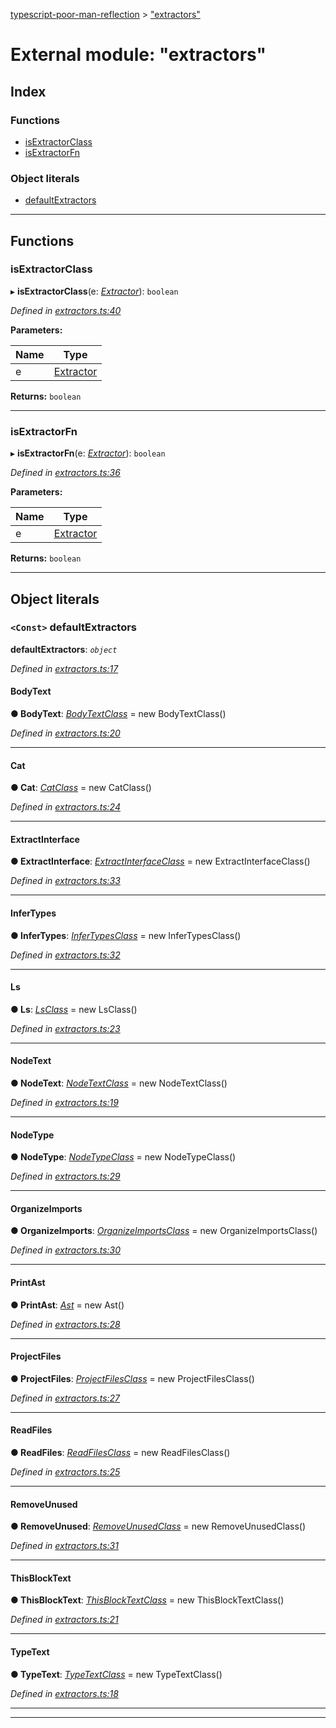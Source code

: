 [typescript-poor-man-reflection](../README.md) > ["extractors"](../modules/_extractors_.md)

# External module: "extractors"

## Index

### Functions

* [isExtractorClass](_extractors_.md#isextractorclass)
* [isExtractorFn](_extractors_.md#isextractorfn)

### Object literals

* [defaultExtractors](_extractors_.md#defaultextractors)

---

## Functions

<a id="isextractorclass"></a>

###  isExtractorClass

▸ **isExtractorClass**(e: *[Extractor](_types_.md#extractor)*): `boolean`

*Defined in [extractors.ts:40](https://github.com/cancerberoSgx/typescript-poor-man-reflection/blob/f57c9f6/src/extractors.ts#L40)*

**Parameters:**

| Name | Type |
| ------ | ------ |
| e | [Extractor](_types_.md#extractor) |

**Returns:** `boolean`

___
<a id="isextractorfn"></a>

###  isExtractorFn

▸ **isExtractorFn**(e: *[Extractor](_types_.md#extractor)*): `boolean`

*Defined in [extractors.ts:36](https://github.com/cancerberoSgx/typescript-poor-man-reflection/blob/f57c9f6/src/extractors.ts#L36)*

**Parameters:**

| Name | Type |
| ------ | ------ |
| e | [Extractor](_types_.md#extractor) |

**Returns:** `boolean`

___

## Object literals

<a id="defaultextractors"></a>

### `<Const>` defaultExtractors

**defaultExtractors**: *`object`*

*Defined in [extractors.ts:17](https://github.com/cancerberoSgx/typescript-poor-man-reflection/blob/f57c9f6/src/extractors.ts#L17)*

<a id="defaultextractors.bodytext"></a>

####  BodyText

**● BodyText**: *[BodyTextClass](../classes/_extractors_basic_bodytext_.bodytextclass.md)* =  new BodyTextClass()

*Defined in [extractors.ts:20](https://github.com/cancerberoSgx/typescript-poor-man-reflection/blob/f57c9f6/src/extractors.ts#L20)*

___
<a id="defaultextractors.cat"></a>

####  Cat

**● Cat**: *[CatClass](../classes/_extractors_fs_cat_.catclass.md)* =  new CatClass()

*Defined in [extractors.ts:24](https://github.com/cancerberoSgx/typescript-poor-man-reflection/blob/f57c9f6/src/extractors.ts#L24)*

___
<a id="defaultextractors.extractinterface"></a>

####  ExtractInterface

**● ExtractInterface**: *[ExtractInterfaceClass](../classes/_extractors_source_extractinterface_.extractinterfaceclass.md)* =  new ExtractInterfaceClass()

*Defined in [extractors.ts:33](https://github.com/cancerberoSgx/typescript-poor-man-reflection/blob/f57c9f6/src/extractors.ts#L33)*

___
<a id="defaultextractors.infertypes"></a>

####  InferTypes

**● InferTypes**: *[InferTypesClass](../classes/_extractors_source_infertypes_.infertypesclass.md)* =  new InferTypesClass()

*Defined in [extractors.ts:32](https://github.com/cancerberoSgx/typescript-poor-man-reflection/blob/f57c9f6/src/extractors.ts#L32)*

___
<a id="defaultextractors.ls"></a>

####  Ls

**● Ls**: *[LsClass](../classes/_extractors_fs_ls_.lsclass.md)* =  new LsClass()

*Defined in [extractors.ts:23](https://github.com/cancerberoSgx/typescript-poor-man-reflection/blob/f57c9f6/src/extractors.ts#L23)*

___
<a id="defaultextractors.nodetext"></a>

####  NodeText

**● NodeText**: *[NodeTextClass](../classes/_extractors_basic_nodetext_.nodetextclass.md)* =  new NodeTextClass()

*Defined in [extractors.ts:19](https://github.com/cancerberoSgx/typescript-poor-man-reflection/blob/f57c9f6/src/extractors.ts#L19)*

___
<a id="defaultextractors.nodetype"></a>

####  NodeType

**● NodeType**: *[NodeTypeClass](../classes/_extractors_source_nodetype_.nodetypeclass.md)* =  new NodeTypeClass()

*Defined in [extractors.ts:29](https://github.com/cancerberoSgx/typescript-poor-man-reflection/blob/f57c9f6/src/extractors.ts#L29)*

___
<a id="defaultextractors.organizeimports"></a>

####  OrganizeImports

**● OrganizeImports**: *[OrganizeImportsClass](../classes/_extractors_source_organizeimports_.organizeimportsclass.md)* =  new OrganizeImportsClass()

*Defined in [extractors.ts:30](https://github.com/cancerberoSgx/typescript-poor-man-reflection/blob/f57c9f6/src/extractors.ts#L30)*

___
<a id="defaultextractors.printast"></a>

####  PrintAst

**● PrintAst**: *[Ast](../classes/_extractors_source_printast_.ast.md)* =  new Ast()

*Defined in [extractors.ts:28](https://github.com/cancerberoSgx/typescript-poor-man-reflection/blob/f57c9f6/src/extractors.ts#L28)*

___
<a id="defaultextractors.projectfiles"></a>

####  ProjectFiles

**● ProjectFiles**: *[ProjectFilesClass](../classes/_extractors_source_projectfiles_.projectfilesclass.md)* =  new ProjectFilesClass()

*Defined in [extractors.ts:27](https://github.com/cancerberoSgx/typescript-poor-man-reflection/blob/f57c9f6/src/extractors.ts#L27)*

___
<a id="defaultextractors.readfiles"></a>

####  ReadFiles

**● ReadFiles**: *[ReadFilesClass](../classes/_extractors_fs_readfiles_.readfilesclass.md)* =  new ReadFilesClass()

*Defined in [extractors.ts:25](https://github.com/cancerberoSgx/typescript-poor-man-reflection/blob/f57c9f6/src/extractors.ts#L25)*

___
<a id="defaultextractors.removeunused"></a>

####  RemoveUnused

**● RemoveUnused**: *[RemoveUnusedClass](../classes/_extractors_source_removeunused_.removeunusedclass.md)* =  new RemoveUnusedClass()

*Defined in [extractors.ts:31](https://github.com/cancerberoSgx/typescript-poor-man-reflection/blob/f57c9f6/src/extractors.ts#L31)*

___
<a id="defaultextractors.thisblocktext"></a>

####  ThisBlockText

**● ThisBlockText**: *[ThisBlockTextClass](../classes/_extractors_basic_thisblocktext_.thisblocktextclass.md)* =  new ThisBlockTextClass()

*Defined in [extractors.ts:21](https://github.com/cancerberoSgx/typescript-poor-man-reflection/blob/f57c9f6/src/extractors.ts#L21)*

___
<a id="defaultextractors.typetext"></a>

####  TypeText

**● TypeText**: *[TypeTextClass](../classes/_extractors_basic_typetext_.typetextclass.md)* =  new TypeTextClass()

*Defined in [extractors.ts:18](https://github.com/cancerberoSgx/typescript-poor-man-reflection/blob/f57c9f6/src/extractors.ts#L18)*

___

___

